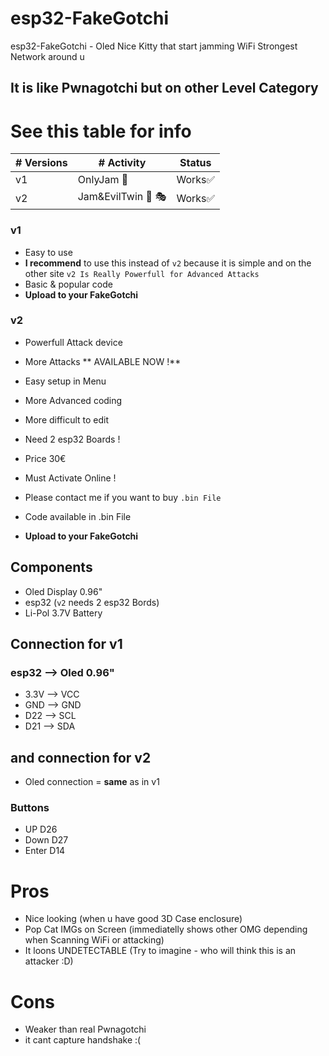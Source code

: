 # esp32-FakeGotchi
esp32-FakeGotchi - Oled Nice Kitty that start jamming WiFi Strongest Network around u
##  It is like Pwnagotchi but on other Level Category

# See this table for info

| # Versions | # Activity      | Status |
| ---------- | --------------- | ------ |
| v1         | OnlyJam      🚫 | Works✅ |
| v2         | Jam&EvilTwin 🚫 🎭 | Works✅ |

### v1
- Easy to use
- **I recommend** to use this instead of `v2` because it is simple and on the other site `v2 Is Really Powerfull for Advanced Attacks`
- Basic & popular code
- **Upload to your FakeGotchi**

### v2
- Powerfull Attack device
- More Attacks ** AVAILABLE NOW !**
- Easy setup in Menu
- More Advanced coding
- More difficult to edit
- Need 2 esp32 Boards !
- Price 30€
- Must Activate Online !
- Please contact me if you want to buy `.bin File`

- Code available in .bin File
- **Upload to your FakeGotchi**

## Components
- Oled Display 0.96"
- esp32 (`v2` needs 2 esp32 Bords)
- Li-Pol 3.7V Battery

## Connection for v1

### esp32 --> Oled 0.96"
- 3.3V --> VCC
- GND --> GND
- D22 --> SCL
- D21 --> SDA

## and connection for v2
- Oled connection = **same** as in v1
### Buttons
- UP    D26
- Down  D27
- Enter D14

# Pros
- Nice looking (when u have good 3D Case enclosure)
- Pop Cat IMGs on Screen (immediatelly shows other OMG depending when Scanning WiFi or attacking)
- It loons UNDETECTABLE (Try to imagine - who will think this is an attacker :D)

# Cons
- Weaker than real Pwnagotchi
- it cant capture handshake :(
